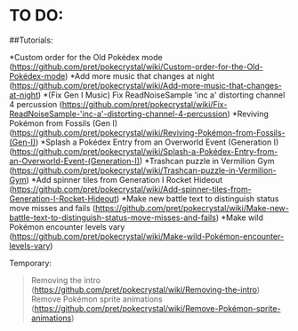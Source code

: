 # TO DO:

##Tutorials:

*Custom order for the Old Pokédex mode (https://github.com/pret/pokecrystal/wiki/Custom-order-for-the-Old-Pokédex-mode)
*Add more music that changes at night (https://github.com/pret/pokecrystal/wiki/Add-more-music-that-changes-at-night)
*(Fix Gen I Music) Fix ReadNoiseSample 'inc a' distorting channel 4 percussion (https://github.com/pret/pokecrystal/wiki/Fix-ReadNoiseSample-'inc-a'-distorting-channel-4-percussion)
*Reviving Pokémon from Fossils (Gen I) (https://github.com/pret/pokecrystal/wiki/Reviving-Pokémon-from-Fossils-(Gen-I))
*Splash a Pokédex Entry from an Overworld Event (Generation I) (https://github.com/pret/pokecrystal/wiki/Splash-a-Pokédex-Entry-from-an-Overworld-Event-(Generation-I))
*Trashcan puzzle in Vermilion Gym (https://github.com/pret/pokecrystal/wiki/Trashcan-puzzle-in-Vermilion-Gym)
*Add spinner tiles from Generation I Rocket Hideout (https://github.com/pret/pokecrystal/wiki/Add-spinner-tiles-from-Generation-I-Rocket-Hideout)
*Make new battle text to distinguish status move misses and fails (https://github.com/pret/pokecrystal/wiki/Make-new-battle-text-to-distinguish-status-move-misses-and-fails)
*Make wild Pokémon encounter levels vary (https://github.com/pret/pokecrystal/wiki/Make-wild-Pokémon-encounter-levels-vary)

Temporary:
>Removing the intro (https://github.com/pret/pokecrystal/wiki/Removing-the-intro)
>Remove Pokémon sprite animations (https://github.com/pret/pokecrystal/wiki/Remove-Pokémon-sprite-animations)
